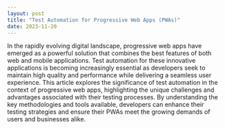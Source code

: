 ```yaml
---
layout: post
title: "Test Automation for Progressive Web Apps (PWAs)"
date: 2023-11-20
---
```


In the rapidly evolving digital landscape, progressive web apps have emerged as a powerful solution that combines the best features of both web and mobile applications. Test automation for these innovative applications is becoming increasingly essential as developers seek to maintain high quality and performance while delivering a seamless user experience. This article explores the significance of test automation in the context of progressive web apps, highlighting the unique challenges and advantages associated with their testing processes. By understanding the key methodologies and tools available, developers can enhance their testing strategies and ensure their PWAs meet the growing demands of users and businesses alike.
